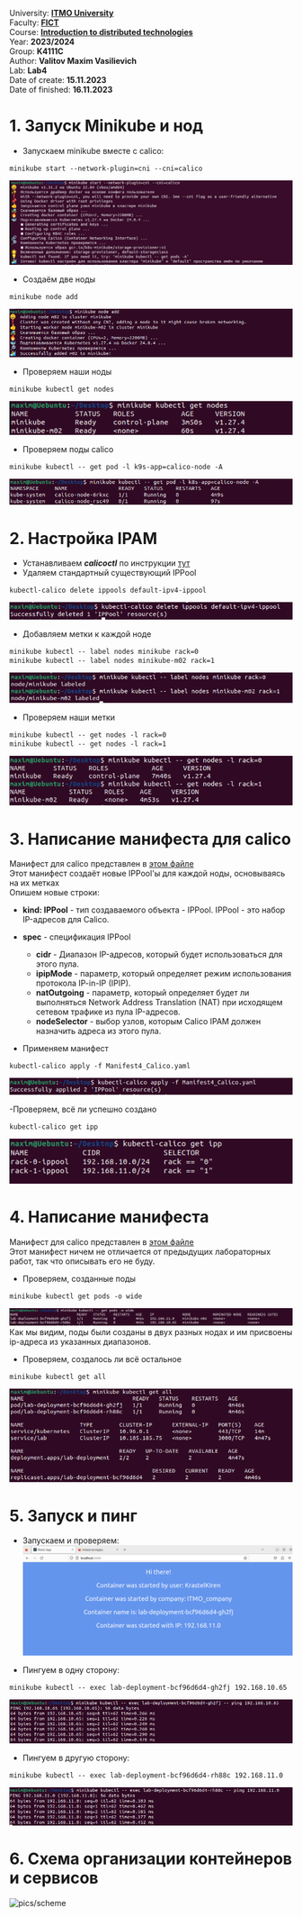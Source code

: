 University: **[ITMO University](https://itmo.ru/ru/)**  
Faculty: **[FICT](https://fict.itmo.ru)**  
Course: **[Introduction to distributed   technologies](https://github.com/itmo-ict-faculty/introduction-to-distributed-technologies)**  
Year: **2023/2024**  
Group: **K4111C**  
Author: **Valitov Maxim Vasilievich**  
Lab: **Lab4**  
Date of create: **15.11.2023**  
Date of finished: **16.11.2023**  

# 1. Запуск Minikube и нод
- Запускаем minikube вместе с calico: 
```
minikube start --network-plugin=cni --cni=calico
```
![pics/1](https://github.com/KrastelKiren/2023_2024-introduction_to_distributed_technologies-K4111C-valitov_m_v/blob/main/lab4/pics/1.png?raw=true)  
- Создаём две ноды  
```
minikube node add  
```
![pics/2](https://github.com/KrastelKiren/2023_2024-introduction_to_distributed_technologies-K4111C-valitov_m_v/blob/main/lab4/pics/2.png?raw=true)
- Проверяем наши ноды  
```
minikube kubectl get nodes  
```
![pics/3](https://github.com/KrastelKiren/2023_2024-introduction_to_distributed_technologies-K4111C-valitov_m_v/blob/main/lab4/pics/3.png?raw=true)
- Проверяем поды calico  
```
minikube kubectl -- get pod -l k9s-app=calico-node -A  
```
![pics/4](https://github.com/KrastelKiren/2023_2024-introduction_to_distributed_technologies-K4111C-valitov_m_v/blob/main/lab4/pics/4.png?raw=true)

# 2. Настройка IPAM
- Устанавливаем ***calicoctl*** по инструкции [тут](https://docs.tigera.io/calico/latest/operations/calicoctl/install)  
- Удаляем стандартный существующий IPPool  
```
kubectl-calico delete ippools default-ipv4-ippool  
```
![pics/5](https://github.com/KrastelKiren/2023_2024-introduction_to_distributed_technologies-K4111C-valitov_m_v/blob/main/lab4/pics/5.png?raw=true)
- Добавляем метки к каждой ноде  
```
minikube kubectl -- label nodes minikube rack=0  
minikube kubectl -- label nodes minikube-m02 rack=1  
```
![pics/6](https://github.com/KrastelKiren/2023_2024-introduction_to_distributed_technologies-K4111C-valitov_m_v/blob/main/lab4/pics/6.png?raw=true)
- Проверяем наши метки
```
minikube kubectl -- get nodes -l rack=0  
minikube kubectl -- get nodes -l rack=1  
```
![pics/7](https://github.com/KrastelKiren/2023_2024-introduction_to_distributed_technologies-K4111C-valitov_m_v/blob/main/lab4/pics/7.png?raw=true)
# 3. Написание манифеста для calico

Манифест для calico представлен в [этом файле](https://github.com/KrastelKiren/2023_2024-introduction_to_distributed_technologies-K4111C-valitov_m_v/blob/main/lab4/Manifest4_Calico.yaml)  
Этот манифест создаёт новые IPPool'ы для каждой ноды, основываясь на их метках  
Опишем новые строки:  
- **kind: IPPool** - тип создаваемого объекта - IPPool. IPPool - это набор IP-адресов для Calico.
- **spec** - спецификация IPPool
  - **cidr** - Диапазон IP-адресов, который будет использоваться для этого пула.
  - **ipipMode** - параметр, который определяет режим использования протокола IP-in-IP (IPIP).
  - **natOutgoing** - параметр, который определяет будет ли выполняться Network Address Translation (NAT) при исходящем сетевом трафике из пула IP-адресов.
  - **nodeSelector** - выбор узлов, которым Calico IPAM должен назначить адреса из этого пула.

- Применяем манифест
```
kubectl-calico apply -f Manifest4_Calico.yaml
```
![pics/8](https://github.com/KrastelKiren/2023_2024-introduction_to_distributed_technologies-K4111C-valitov_m_v/blob/main/lab4/pics/8.png?raw=true)  

-Проверяем, всё ли успешно создано
```
kubectl-calico get ipp  
```
![pics/9](https://github.com/KrastelKiren/2023_2024-introduction_to_distributed_technologies-K4111C-valitov_m_v/blob/main/lab4/pics/9.png?raw=true)

# 4. Написание манифеста
Манифест для calico представлен в [этом файле](https://github.com/KrastelKiren/2023_2024-introduction_to_distributed_technologies-K4111C-valitov_m_v/blob/main/lab4/Manifest4.yaml)  
Этот манифест ничем не отличается от предыдущих лабораторных работ, так что описывать его не буду.  

- Проверяем, созданные поды
```
minikube kubectl get pods -o wide
```
![pics/10](https://github.com/KrastelKiren/2023_2024-introduction_to_distributed_technologies-K4111C-valitov_m_v/blob/main/lab4/pics/10.png?raw=true)
Как мы видим, поды были созданы в двух разных нодах и им присвоены ip-адреса из указанных диапазонов.  

- Проверяем, создалось ли всё остальное
```
minikube kubectl get all
```
![pics/11](https://github.com/KrastelKiren/2023_2024-introduction_to_distributed_technologies-K4111C-valitov_m_v/blob/main/lab4/pics/11.png?raw=true)


# 5. Запуск и пинг
- Запускаем и проверяем:
![pics/12](https://github.com/KrastelKiren/2023_2024-introduction_to_distributed_technologies-K4111C-valitov_m_v/blob/main/lab4/pics/12.png?raw=true)

- Пингуем в одну сторону:
```
minikube kubectl -- exec lab-deployment-bcf96d6d4-gh2fj 192.168.10.65
```
![pics/13](https://github.com/KrastelKiren/2023_2024-introduction_to_distributed_technologies-K4111C-valitov_m_v/blob/main/lab4/pics/13.png?raw=true)
- Пингуем в другую сторону:
```
minikube kubectl -- exec lab-deployment-bcf96d6d4-rh88c 192.168.11.0
```
![pics/14](https://github.com/KrastelKiren/2023_2024-introduction_to_distributed_technologies-K4111C-valitov_m_v/blob/main/lab4/pics/14.png?raw=true)

# 6. Схема организации контейнеров и сервисов
![pics/scheme](https://raw.githubusercontent.com/KrastelKiren/2023_2024-introduction_to_distributed_technologies-K4111C-valitov_m_v/ea51f7ddeffce031ec2e3ebf7c78cd8ffc361c39/lab4/pics/ЛР4.svg)


